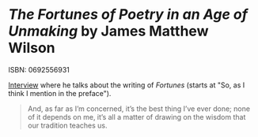# *The Fortunes of Poetry in an Age of Unmaking* by James Matthew Wilson

ISBN: 0692556931

[Interview](http://www.theimaginativeconservative.org/2017/10/james-matthew-wilson-truth-beauty-goodness-daniel-rattelle.html) where he talks about the writing of *Fortunes* (starts at "So, as I think I mention in the preface").

>And, as far as I’m concerned, it’s the best thing I’ve ever done; none of it depends on me, it’s all a matter of drawing on the wisdom that our tradition teaches us.


